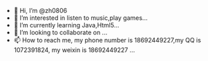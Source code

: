 - 👋 Hi, I’m @zh0806
- 👀 I’m interested in listen to music,play games...
- 🌱 I’m currently learning Java,Html5...
- 💞️ I’m looking to collaborate on ...
- 📫 How to reach me, my phone number is 18692449227,my QQ is 1072391824, my weixin is 18692449227 ...

<!---
zh0806/zh0806 is a ✨ special ✨ repository because its `README.md` (this file) appears on your GitHub profile.
You can click the Preview link to take a look at your changes.
--->

